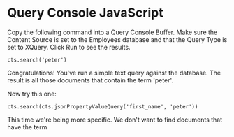# Query Console JavaScript

Copy the following command into a Query Console Buffer. Make sure the Content 
Source is set to the Employees database and that the Query Type is set to 
XQuery. Click Run to see the results. 

    cts.search('peter')

Congratulations! You've run a simple text query against the database. The 
result is all those documents that contain the term 'peter'. 

Now try this one:

    cts.search(cts.jsonPropertyValueQuery('first_name', 'peter'))

This time we're being more specific. We don't want to find documents that have
the term 